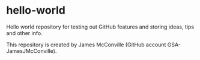 # hello-world
Hello world repository for testing out GitHub features and storing ideas, tips and other info.

This repository is created by James McConville (GitHub account GSA-JamesJMcConville).
